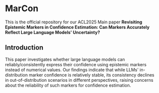 # MarCon
This is the official repository for our ACL2025 Main paper **Revisiting Epistemic Markers in Confidence Estimation: Can Markers Accurately Reflect Large Language Models' Uncertainty?**

## Introduction
This paper investigates whether large language models can reliably/consistently express their confidence using epistemic markers instead of numerical values. Our findings indicate that while LLMs' in-distribution marker confidence is relatively stable, its consistency declines in out-of-distribution scenarios in different perspectives, raising concerns about the reliability of such markers for confidence estimation.
